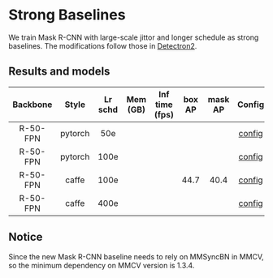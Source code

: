 # Strong Baselines

We train Mask R-CNN with large-scale jittor and longer schedule as strong baselines.
The modifications follow those in [Detectron2](https://github.com/facebookresearch/detectron2/tree/master/configs/new_baselines).

## Results and models

|    Backbone     |  Style  | Lr schd | Mem (GB) | Inf time (fps) | box AP | mask AP | Config | Download |
| :-------------: | :-----: | :-----: | :------: | :------------: | :----: | :-----: | :------: | :--------: |
|    R-50-FPN     | pytorch |   50e   |          |                |        |         |  [config](./mask_rcnn_r50_fpn_syncbn-all_rpn-2conv_lsj_50e_coco.py) | [model]() &#124; [log]() |
|    R-50-FPN     | pytorch |   100e  |          |                |        |         |  [config](./mask_rcnn_r50_fpn_syncbn-all_rpn-2conv_lsj_100e_coco.py) | [model]() &#124; [log]() |
|    R-50-FPN     | caffe |   100e  |          |                |   44.7  |  40.4   |  [config](./mask_rcnn_r50_caffe_fpn_syncbn-all_rpn-2conv_lsj_100e_coco.py) | [model]() &#124; [log]() |
|    R-50-FPN     | caffe |   400e  |          |                |        |         |  [config](./mask_rcnn_r50_caffe_fpn_syncbn-all_rpn-2conv_lsj_400e_coco.py) | [model]() &#124; [log]() |

## Notice

Since the new Mask R-CNN baseline needs to rely on MMSyncBN in MMCV, so the minimum dependency on MMCV version is 1.3.4.
